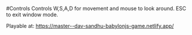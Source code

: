#Controls
Controls W,S,A,D for movement and mouse to look around.
ESC to exit window mode.

Playable at: https://master--dav-sandhu-babylonjs-game.netlify.app/
